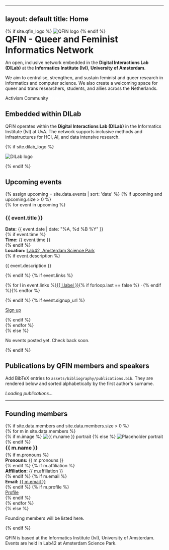 
---
layout: default
title: Home
---

<link rel="stylesheet" href="{{ '/assets/css/custom.css' | relative_url }}">
<script src="{{ '/assets/js/bibtex.js' | relative_url }}"></script>

<div class="qfin-wrap">

  <div class="qfin-hero">
    {% if site.qfin_logo %}
      <img src="{{ site.qfin_logo | relative_url }}" alt="QFIN logo">
    {% endif %}
    <div>
      <h1 style="margin:0;">QFIN - Queer and Feminist Informatics Network</h1>
      <p class="qfin-tagline">
        An open, inclusive network embedded in the <strong>Digital Interactions Lab (DILab)</strong> at the
        <strong>Informatics Institute (IvI)</strong>, <strong>University of Amsterdam</strong>.
      </p>
      <p class="qfin-subtle">
        We aim to centralise, strengthen, and sustain feminist and queer research in informatics and computer science.
        We also create a welcoming space for queer and trans researchers, students, and allies across the Netherlands.
      </p>
      <span class="badge" style="border-color:var(--pink); color:var(--pink);">Activism</span>
      <span class="badge" style="border-color:var(--blue); color:var(--blue);">Community</span>
      <span class="badge" style="border-color:#fff; color:#fff;">Research</span>
    </div>
  </div>

  <div class="qfin-section">
    <h2>Embedded within DILab</h2>
    <p class="qfin-subtle">
      QFIN operates within the <strong>Digital Interactions Lab (DILab)</strong> in the Informatics Institute (IvI) at UvA.
      The network supports inclusive methods and infrastructures for HCI, AI, and data intensive research.
    </p>
    {% if site.dilab_logo %}
      <p><img src="{{ site.dilab_logo | relative_url }}" alt="DILab logo" style="max-height:60px;"></p>
    {% endif %}
  </div>

  <div class="qfin-section">
    <h2>Upcoming events</h2>
    {% assign upcoming = site.data.events | sort: 'date' %}
    {% if upcoming and upcoming.size > 0 %}
      <div class="qfin-grid">
        {% for event in upcoming %}
          <div class="qfin-card">
            <h3>{{ event.title }}</h3>
            <div class="qfin-meta"><strong>Date:</strong> {{ event.date | date: "%A, %d %B %Y" }}</div>
            {% if event.time %}<div class="qfin-meta"><strong>Time:</strong> {{ event.time }}</div>{% endif %}
            <div class="qfin-meta"><strong>Location:</strong> <a href="https://lab42.uva.nl/" target="_blank" rel="noopener">Lab42, Amsterdam Science Park</a></div>
            {% if event.description %}<p class="qfin-desc">{{ event.description }}</p>{% endif %}
            {% if event.links %}
              <p class="qfin-small">
                {% for l in event.links %}<a href="{{ l.url }}" target="_blank" rel="noopener">{{ l.label }}</a>{% if forloop.last == false %} · {% endif %}{% endfor %}
              </p>
            {% endif %}
            {% if event.signup_url %}
              <p><a class="qfin-btn" href="{{ event.signup_url }}" target="_blank" rel="noopener">Sign up</a></p>
            {% endif %}
          </div>
        {% endfor %}
      </div>
    {% else %}
      <p class="qfin-subtle">No events posted yet. Check back soon.</p>
    {% endif %}
  </div>

  <div class="qfin-section">
    <h2>Publications by QFIN members and speakers</h2>
    <p class="qfin-subtle">Add BibTeX entries to <code>assets/bibliography/publications.bib</code>. They are rendered below and sorted alphabetically by the first author's surname.</p>
    <div id="pub-container"><em class="qfin-subtle">Loading publications...</em></div>
    <script>
      document.addEventListener('DOMContentLoaded', function(){
        renderPublications("{{ '/assets/bibliography/publications.bib' | relative_url }}", "pub-container");
      });
    </script>
  </div>

  <hr class="qfin-hr" />

  <div class="qfin-section">
    <h2>Founding members</h2>
    {% if site.data.members and site.data.members.size > 0 %}
      <div class="qfin-grid">
        {% for m in site.data.members %}
          <div class="qfin-card qfin-member">
            {% if m.image %}
              <img src="{{ m.image | relative_url }}" alt="{{ m.name }} portrait">
            {% else %}
              <img src="https://via.placeholder.com/84" alt="Placeholder portrait">
            {% endif %}
            <div>
              <h3 style="margin:0 0 0.2rem 0;">{{ m.name }}</h3>
              {% if m.pronouns %}<div class="qfin-small"><strong>Pronouns:</strong> {{ m.pronouns }}</div>{% endif %}
              {% if m.affiliation %}<div class="qfin-small"><strong>Affiliation:</strong> {{ m.affiliation }}</div>{% endif %}
              {% if m.email %}<div class="qfin-small"><strong>Email:</strong> <a href="mailto:{{ m.email }}">{{ m.email }}</a></div>{% endif %}
              {% if m.profile %}<div class="qfin-small"><a href="{{ m.profile }}" target="_blank" rel="noopener">Profile</a></div>{% endif %}
            </div>
          </div>
        {% endfor %}
      </div>
    {% else %}
      <p class="qfin-subtle">Founding members will be listed here.</p>
    {% endif %}
  </div>

  <p class="footer-note">QFIN is based at the Informatics Institute (IvI), University of Amsterdam. Events are held in Lab42 at Amsterdam Science Park.</p>

</div>
